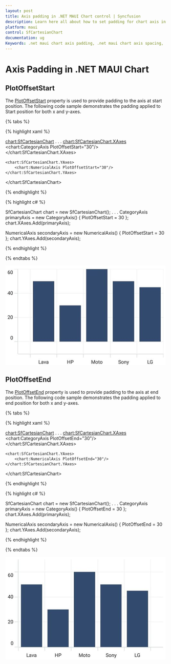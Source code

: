 ```yaml
---
layout: post
title: Axis padding in .NET MAUI Chart control | Syncfusion
description: Learn here all about how to set padding for chart axis in Syncfusion .NET MAUI Chart (SfCartesianChart) control.
platform: maui
control: SfCartesianChart
documentation: ug
Keywords: .net maui chart axis padding, .net maui chart axis spacing, .net maui chart axis padding guide, syncfusion maui chart axis padding, cartesian chart axis padding maui, .net maui chart axis margin, customize axis padding .net maui chart.
---
```


# Axis Padding in .NET MAUI Chart

## PlotOffsetStart

The [PlotOffsetStart](https://help.syncfusion.com/cr/maui/Syncfusion.Maui.Charts.ChartAxis.html#Syncfusion_Maui_Charts_ChartAxis_PlotOffsetStart) property is used to provide padding to the axis at start position. The following code sample demonstrates the padding applied to Start position for both x and y-axes.

{% tabs %}

{% highlight xaml %}

<chart:SfCartesianChart>
    . . .
    <chart:SfCartesianChart.XAxes>
        <chart:CategoryAxis PlotOffsetStart="30"/>
    </chart:SfCartesianChart.XAxes>

    <chart:SfCartesianChart.YAxes>
        <chart:NumericalAxis PlotOffsetStart="30"/>
    </chart:SfCartesianChart.YAxes>
</chart:SfCartesianChart>

{% endhighlight %}

{% highlight c# %}

SfCartesianChart chart = new SfCartesianChart();
. . .
CategoryAxis primaryAxis = new CategoryAxis()
{
PlotOffsetStart = 30
};
chart.XAxes.Add(primaryAxis);

NumericalAxis secondaryAxis = new NumericalAxis()
{
PlotOffsetStart = 30
};
chart.YAxes.Add(secondaryAxis);

{% endhighlight %}

{% endtabs %}

![PlotOffsetStart support in MAUI Chart](Axis_images/maui_chart_axis_plot-offset-start.jpg)

## PlotOffsetEnd

The [PlotOffsetEnd](https://help.syncfusion.com/cr/maui/Syncfusion.Maui.Charts.ChartAxis.html#Syncfusion_Maui_Charts_ChartAxis_PlotOffsetEnd) property is used to provide padding to the axis at end position. The following code sample demonstrates the padding applied to end position for both x and y-axes.

{% tabs %}

{% highlight xaml %}

<chart:SfCartesianChart>
    . . .
    <chart:SfCartesianChart.XAxes>
        <chart:CategoryAxis PlotOffsetEnd="30"/>
    </chart:SfCartesianChart.XAxes>

    <chart:SfCartesianChart.YAxes>
        <chart:NumericalAxis PlotOffsetEnd="30"/>
    </chart:SfCartesianChart.YAxes>
</chart:SfCartesianChart>

{% endhighlight %}

{% highlight c# %}

SfCartesianChart chart = new SfCartesianChart();
. . .
CategoryAxis primaryAxis = new CategoryAxis()
{
PlotOffsetEnd = 30
};
chart.XAxes.Add(primaryAxis);

NumericalAxis secondaryAxis = new NumericalAxis()
{
PlotOffsetEnd = 30
};
chart.YAxes.Add(secondaryAxis);

{% endhighlight %}

{% endtabs %}

![PlotOffsetEnd support in MAUI Chart](Axis_images/maui_chart_axis_plot-offset-end.jpg)